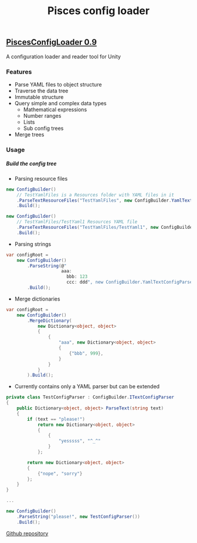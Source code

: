 ﻿---
layout: post
title: Pisces config loader
categories:
  - Projects
tags:
  - Unity
  - Pisces
  - Yaml
---

## [PiscesConfigLoader 0.9](https://github.com/SolAnna7/PiscesConfigLoader)

A configuration loader and reader tool for Unity

### Features

* Parse YAML files to object structure
* Traverse the data tree
* Immutable structure
* Query simple and complex data types
  * Mathematical expressions
  * Number ranges
  * Lists
  * Sub config trees
* Merge trees


### Usage

##### Build the config tree

* Parsing resource files

```c#
new ConfigBuilder()
    // TestYamlFiles is a Resources folder with YAML files in it
    .ParseTextResourceFiles("TestYamlFiles", new ConfigBuilder.YamlTextConfigParser())
    .Build();

new ConfigBuilder()
    // TestYamlFiles/TestYaml1 Resources YAML file
    .ParseTextResourceFiles("TestYamlFiles/TestYaml1", new ConfigBuilder.YamlTextConfigParser())
    .Build();
```
* Parsing strings

```c#
var configRoot =
    new ConfigBuilder()
        .ParseString(@"
                     aaa:
                       bbb: 123
                       ccc: ddd", new ConfigBuilder.YamlTextConfigParser())
        .Build();
```

* Merge dictionaries

```c#
var configRoot =
    new ConfigBuilder()
        .MergeDictionary(
            new Dictionary<object, object>
            {
                {
                    "aaa", new Dictionary<object, object>
                    {
                        {"bbb", 999},
                    }
                }
            }
        ).Build();
```

* Currently contains only a YAML parser but can be extended

```c#
private class TestConfigParser : ConfigBuilder.ITextConfigParser
{
    public Dictionary<object, object> ParseText(string text)
    {
        if (text == "please!")
            return new Dictionary<object, object>
            {
                {
                    "yesssss", "^_^"
                }
            };

        return new Dictionary<object, object>
        {
            {"nope", "sorry"}
        };
    }
}

...

new ConfigBuilder()
    .ParseString("please!", new TestConfigParser())
    .Build();
```


[Github repository](https://github.com/SolAnna7/PiscesConfigLoader)